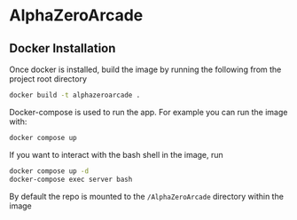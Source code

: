 # AlphaZeroArcade


## Docker Installation

Once docker is installed, build the image by running the following from the project root directory

```bash
docker build -t alphazeroarcade .
```

Docker-compose is used to run the app. For example you can run the image with:
```bash
docker compose up
```

If you want to interact with the bash shell in the image, run
```bash
docker compose up -d
docker-compose exec server bash
```

By default the repo is mounted to the `/AlphaZeroArcade` directory within the image

